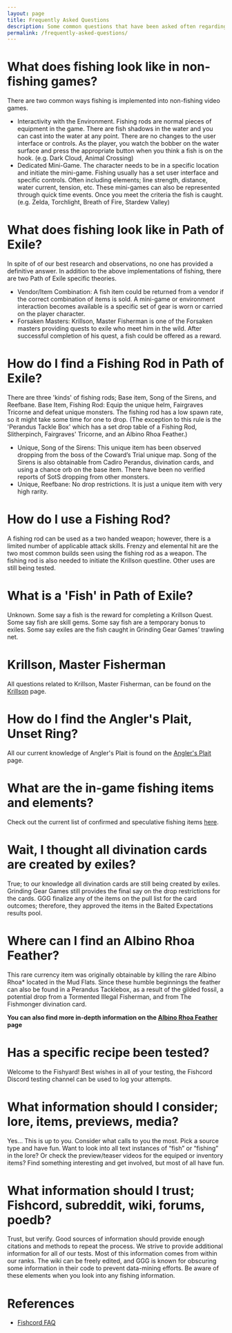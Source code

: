 ```yaml
---
layout: page
title: Frequently Asked Questions
description: Some common questions that have been asked often regarding Fishing in Path of Exile
permalink: /frequently-asked-questions/
---
```


# What does fishing look like in non-fishing games?
There are two common ways fishing is implemented into non-fishing video games.
- Interactivity with the Environment. Fishing rods are normal pieces of equipment in the game.  There are fish shadows in the water and you can cast into the water at any point.  There are no changes to the user interface or controls.  As the player, you watch the bobber on the water surface and press the appropriate button when you think a fish is on the hook. (e.g. Dark Cloud, Animal Crossing)
- Dedicated Mini-Game. The character needs to be in a specific location and initiate the mini-game.  Fishing usually has a set user interface and specific controls.  Often including elements; line strength, distance, water current, tension, etc.  These mini-games can also be represented through quick time events.  Once you meet the criteria the fish is caught. (e.g. Zelda, Torchlight, Breath of Fire, Stardew Valley)
 
# What does fishing look like in Path of Exile?
In spite of of our best research and observations, no one has provided a definitive answer.  In addition to the above implementations of fishing, there are two Path of Exile specific theories.
- Vendor/Item Combination:  A fish item could be returned from a vendor if the correct combination of items is sold.  A mini-game or environment interaction becomes available is a specific set of gear is worn or carried on the player character.
- Forsaken Masters:  Krillson, Master Fisherman is one of the Forsaken masters providing quests to exile who meet him in the wild.  After successful completion of his quest, a fish could be offered as a reward.
 
# How do I find a Fishing Rod in Path of Exile?
There are three 'kinds' of fishing rods; Base item, Song of the Sirens, and Reefbane.
Base Item, Fishing Rod:  Equip the unique helm, Fairgraves Tricorne and defeat unique monsters.  The fishing rod has a low spawn rate, so it might take some time for one to drop.  (The exception to this rule is the 'Perandus Tackle Box' which has a set drop table of a Fishing Rod, Slitherpinch, Fairgraves' Tricorne, and an Albino Rhoa Feather.)
- Unique, Song of the Sirens:  This unique item has been observed dropping from the boss of the Coward’s Trial unique map.  Song of the Sirens is also obtainable from Cadiro Perandus, divination cards, and using a chance orb on the base item.  There have been no verified reports of SotS dropping from other monsters.
 - Unique, Reefbane:  No drop restrictions.  It is just a unique item with very high rarity.
 
# How do I use a Fishing Rod?
A fishing rod can be used as a two handed weapon; however, there is a limited number of applicable attack skills.  Frenzy and elemental hit are the two most common builds seen using the fishing rod as a weapon.  The fishing rod is also needed to initiate the Krillson questline.  Other uses are still being tested.
 
# What is a 'Fish' in Path of Exile?
Unknown.  Some say a fish is the reward for completing a Krillson Quest.  Some say fish are skill gems.  Some say fish are a temporary bonus to exiles.  Some say exiles are the fish caught in Grinding Gear Games’ trawling net.

# Krillson, Master Fisherman
All questions related to Krillson, Master Fisherman, can be found on the [Krillson](/zones/krillson-master-fisherman) page.

# How do I find the Angler's Plait, Unset Ring?
All our current knowledge of Angler's Plait is found on the [Angler's Plait](/fishing-items/anglers-plait) page.

# What are the in-game fishing items and elements?
Check out the current list of confirmed and speculative fishing items [here](/fishing-items).

# Wait, I thought all divination cards are created by exiles?
True; to our knowledge all divination cards are still being created by exiles.  Grinding Gear Games still provides the final say on the drop restrictions for the cards.  GGG finalize any of the items on the pull list for the card outcomes; therefore, they approved the items in the Baited Expectations results pool.

# Where can I find an Albino Rhoa Feather?
This rare currency item was originally obtainable by killing the rare Albino Rhoa* located in the Mud Flats.  Since these humble beginnings the feather can also be found in a Perandus Tacklebox, as a result of the gilded fossil, a potential drop from a Tormented Illegal Fisherman, and from The Fishmonger divination card.

**You can also find more in-depth information on the [Albino Rhoa Feather](/fishing-items/albino-rhoa-feather) page**

# Has a specific recipe been tested?
Welcome to the Fishyard!  Best wishes in all of your testing, the Fishcord Discord testing channel can be used to log your attempts.

# What information should I consider; lore, items, previews, media?
Yes…  This is up to you.  Consider what calls to you the most.  Pick a source type and have fun.  Want to look into all text instances of “fish” or “fishing” in the lore?  Or check the preview/teaser videos for the equiped or inventory items?  Find something interesting and get involved, but most of all have fun.

# What information should I trust; Fishcord, subreddit, wiki, forums, poedb?
Trust, but verify.  Good sources of information should provide enough citations and methods to repeat the process.  We strive to provide additional information for all of our tests.  Most of this information comes from within our ranks.  The wiki can be freely edited, and GGG is known for obscuring some information in their code to prevent data-mining efforts.  Be aware of these elements when you look into any fishing information.

# References
- [Fishcord FAQ](https://discord.com/channels/670728065059651594/674019525469143050/674019585908932621)